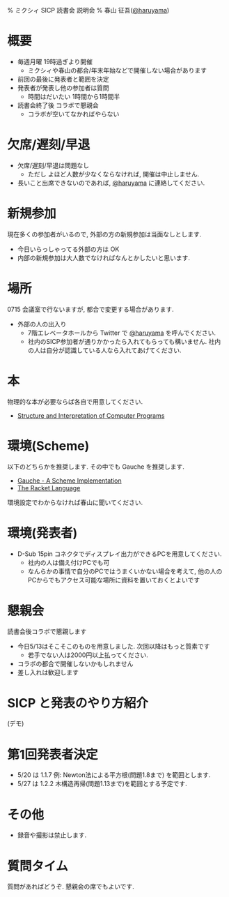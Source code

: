 % ミクシィ SICP 読書会 説明会
% 春山 征吾([@haruyama](https://twitter.com/haruyama))

# 概要

* 毎週月曜 19時過ぎより開催
    * ミクシィや春山の都合/年末年始などで開催しない場合があります
* 前回の最後に発表者と範囲を決定
* 発表者が発表し他の参加者は質問
    * 時間はだいたい 1時間から1時間半
* 読書会終了後 コラボで懇親会
    * コラボが空いてなかればやらない

# 欠席/遅刻/早退

* 欠席/遅刻/早退は問題なし
    * ただし よほど人数が少なくならなければ, 開催は中止しません.
* 長いこと出席できないのであれば, [@haruyama](https://twitter.com/haruyama) に連絡してください.

# 新規参加

現在多くの参加者がいるので, 外部の方の新規参加は当面なしとします.

* 今日いらっしゃってる外部の方は OK
* 内部の新規参加は大人数でなければなんとかしたいと思います.

# 場所

0715 会議室で行ないますが, 都合で変更する場合があります.

* 外部の人の出入り
    * 7階エレベータホールから Twitter で [@haruyama](https://twitter.com/haruyama) を呼んでください.
    * 社内のSICP参加者が通りかかったら入れてもらっても構いません. 社内の人は自分が認識している人なら入れてあげてください.

# 本

物理的な本が必要ならば各自で用意してください.

* [Structure and Interpretation of Computer Programs](http://mitpress.mit.edu/sicp/full-text/book/book.html)

# 環境(Scheme)

以下のどちらかを推奨します. その中でも Gauche を推奨します.

* [Gauche - A Scheme Implementation](http://practical-scheme.net/gauche/index-j.html)
* [The Racket Language](http://racket-lang.org/)

環境設定でわからなければ春山に聞いてください.

# 環境(発表者)

* D-Sub 15pin コネクタでディスプレイ出力ができるPCを用意してください.
    * 社内の人は備え付けPCでも可
    * なんらかの事情で自分のPCではうまくいかない場合を考えて, 他の人のPCからでもアクセス可能な場所に資料を置いておくとよいです

# 懇親会

読書会後コラボで懇親します

* 今日5/13はそこそこのものを用意しました. 次回以降はもっと質素です
    * 若手でない人は2000円以上払ってください.
* コラボの都合で開催しないかもしれません
* 差し入れは歓迎します

# SICP と発表のやり方紹介

(デモ)

# 第1回発表者決定

* 5/20 は 1.1.7 例: Newton法による平方根(問題1.8まで) を範囲とします.
* 5/27 は 1.2.2 木構造再帰(問題1.13まで)を範囲とする予定です.

# その他

* 録音や撮影は禁止します.

# 質問タイム

質問があればどうぞ. 懇親会の席でもよいです.
